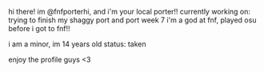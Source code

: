 hi there! im @fnfporterhi, and i'm your local porter!!
currently working on: trying to finish my shaggy port and port week 7
i'm a god at fnf, played osu before i got to fnf!! 

i am a minor, im 14 years old
status: taken

enjoy the profile guys <3
